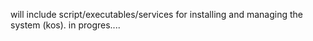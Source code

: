 will include script/executables/services for installing and managing the system (kos).
in progres....

